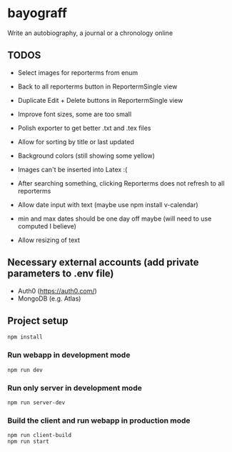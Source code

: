 # bayograff

Write an autobiography, a journal or a chronology online

## TODOS

-   Select images for reporterms from enum
-   Back to all reporterms button in ReportermSingle view
-   Duplicate Edit + Delete buttons in ReportermSingle view
-   Improve font sizes, some are too small
-   Polish exporter to get better .txt and .tex files
-   Allow for sorting by title or last updated

-   Background colors (still showing some yellow)
-   Images can't be inserted into Latex :(
-   After searching something, clicking Reporterms does not refresh to all reporterms
-   Allow date input with text (maybe use npm install v-calendar)
-   min and max dates should be one day off maybe (will need to use computed I believe)
-   Allow resizing of text

## Necessary external accounts (add private parameters to .env file)

-   Auth0 (https://auth0.com/)
-   MongoDB (e.g. Atlas)

## Project setup

```
npm install
```

### Run webapp in development mode

```
npm run dev
```

### Run only server in development mode

```
npm run server-dev
```

### Build the client and run webapp in production mode

```
npm run client-build
npm run start
```
